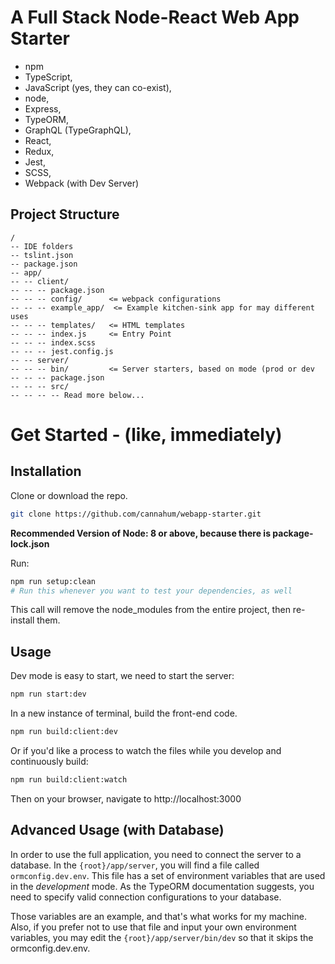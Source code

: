 # A Full Stack Node-React Web App Starter

* npm
* TypeScript,
* JavaScript (yes, they can co-exist),
* node,
* Express,
* TypeORM,
* GraphQL (TypeGraphQL),
* React,
* Redux,
* Jest, 
* SCSS,
* Webpack (with Dev Server)

## Project Structure
```
/
-- IDE folders
-- tslint.json
-- package.json
-- app/
-- -- client/
-- -- -- package.json
-- -- -- config/      <= webpack configurations
-- -- -- example_app/  <= Example kitchen-sink app for may different uses
-- -- -- templates/   <= HTML templates
-- -- -- index.js     <= Entry Point
-- -- -- index.scss   
-- -- -- jest.config.js
-- -- server/
-- -- -- bin/         <= Server starters, based on mode (prod or dev
-- -- -- package.json
-- -- -- src/
-- -- -- -- Read more below...
```

# Get Started - (like, immediately)

## Installation
Clone or download the repo.
```bash
git clone https://github.com/cannahum/webapp-starter.git
```

**Recommended Version of Node: 8 or above, because there is package-lock.json**

Run:
```bash
npm run setup:clean
# Run this whenever you want to test your dependencies, as well
```
This call will remove the node_modules from the entire project, then re-install them.

## Usage
Dev mode is easy to start, we need to start the server:

```bash 
npm run start:dev
```

In a new instance of terminal, build the front-end code.
```bash
npm run build:client:dev
```

Or if you'd like a process to watch the files while you develop and continuously build:
```bash
npm run build:client:watch
```

Then on your browser, navigate to http://localhost:3000

## Advanced Usage (with Database)
In order to use the full application, you need to connect the server to a database. 
In the `{root}/app/server`, you will find a file called `ormconfig.dev.env`.
This file has a set of environment variables that are used in the _development_ mode.
As the TypeORM documentation suggests, you need to specify valid connection configurations
to your database.

Those variables are an example, and that's what works for my machine.
Also, if you prefer not to use that file and input your own environment variables,
you may edit the `{root}/app/server/bin/dev` so that it skips the ormconfig.dev.env.


